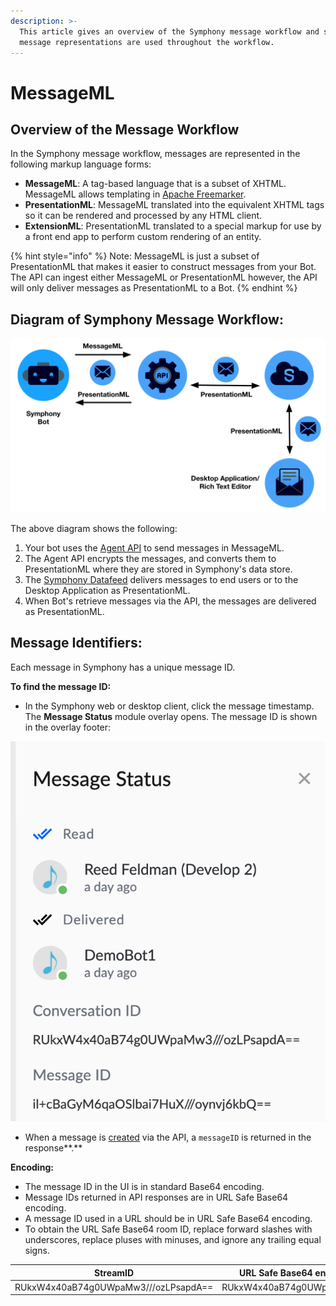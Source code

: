 ```yaml
---
description: >-
  This article gives an overview of the Symphony message workflow and shows how
  message representations are used throughout the workflow.
---
```


# MessageML

## Overview of the Message Workflow

In the Symphony message workflow, messages are represented in the following markup language forms:

* **MessageML**: A tag-based language that is a subset of XHTML. MessageML allows templating in [Apache Freemarker](https://freemarker.apache.org/index.html).
* **PresentationML**: MessageML translated into the equivalent XHTML tags so it can be rendered and processed by any HTML client.
* **ExtensionML**: PresentationML translated to a special markup for use by a front end app to perform custom rendering of an entity.

{% hint style="info" %}
Note: MessageML is just a subset of PresentationML that makes it easier to construct messages from your Bot.  The API can ingest either MessageML or PresentationML however, the API will only deliver messages as PresentationML to a Bot. 
{% endhint %}

## Diagram of Symphony Message Workflow:

![](../../../.gitbook/assets/screen-shot-2020-07-17-at-2.40.29-pm.png)

The above diagram shows the following:

1. Your bot uses the [Agent API](../../overview-of-rest-api/agent-api.md) to send messages in MessageML.
2. The Agent API encrypts the messages, and converts them to PresentationML where they are stored in Symphony's data store.   
3. The [Symphony Datafeed](../../datafeed/) delivers messages to end users or to the Desktop Application as PresentationML.
4. When Bot's retrieve messages via the API, the messages are delivered as PresentationML.   

## Message Identifiers:

Each message in Symphony has a unique message ID.

**To find the message ID:**

* In the Symphony web or desktop client, click the message timestamp. The **Message Status** module overlay opens. The message ID is shown in the overlay footer:

![](../../../.gitbook/assets/screen-shot-2020-07-17-at-3.17.36-pm.png)

* When a message is [created](https://rest-api.symphony.com/docs/create-message-v4) via the API, a `messageID` is returned in the response**.**

**Encoding:**

* The message ID in the UI is in standard Base64 encoding.
* Message IDs returned in API responses are in URL Safe Base64 encoding.
* A message ID used in a URL should be in URL Safe Base64 encoding. 
* To obtain the URL Safe Base64 room ID, replace forward slashes with underscores, replace pluses with minuses, and ignore any trailing equal signs.

| **StreamID** | **URL Safe Base64 encoded StreamID** |
| :---: | :---: |
| RUkxW4x40aB74g0UWpaMw3///ozLPsapdA== | RUkxW4x40aB74g0UWpaMw3\_\_\_ozLPsapdA |





